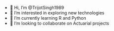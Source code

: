 - 👋 Hi, I’m @TrijotSingh1989
- 👀 I’m interested in exploring new technologies
- 🌱 I’m currently learning R and Python
- 💞️ I’m looking to collaborate on Actuarial projects 

<!---
TrijotSingh1989/TrijotSingh1989 is a ✨ special ✨ repository because its `README.md` (this file) appears on your GitHub profile.
You can click the Preview link to take a look at your changes.
--->
